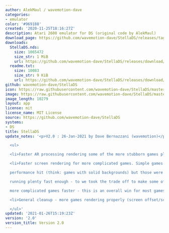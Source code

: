 ```yaml
---
author: AlekMaul / wavemotion-dave
categories:
- emulator
color: '#969188'
created: '2020-11-25T18:16:27Z'
description: Atari 2600 emulator for DS (original code by AlekMaul)
download_page: https://github.com/wavemotion-dave/StellaDS/releases/tag/2.0
downloads:
  StellaDS.nds:
    size: 1065472
    size_str: 1 MiB
    url: https://github.com/wavemotion-dave/StellaDS/releases/download/2.0/StellaDS.nds
  readme.txt:
    size: 10083
    size_str: 9 KiB
    url: https://github.com/wavemotion-dave/StellaDS/releases/download/2.0/readme.txt
github: wavemotion-dave/StellaDS
icon: https://raw.githubusercontent.com/wavemotion-dave/StellaDS/master/logo.bmp
image: https://raw.githubusercontent.com/wavemotion-dave/StellaDS/master/arm9/gfx/bgTop.png
image_length: 10279
layout: app
license: mit
license_name: MIT License
source: https://github.com/wavemotion-dave/StellaDS
systems:
- DS
title: StellaDS
update_notes: '<p>V2.0 : 26-Jan-2021 by Dave Bernazzani (wavemotion)</p>

  <ul>

  <li>Faster AR processing rendering some of the more stubborn games playable.</li>

  <li>Faster screen rendering for more complicated games. Simple games take a small<br>

  performance hit (think: games with solid backgrounds) but those were already<br>

  running plenty fast enough - to we took the trade off to make some of the<br>

  more complicated games faster - this is an overall win for most games!</li>

  <li>General cleanup - more games rendering properly (screen offset/scaling tweaks).</li>

  </ul>'
updated: '2021-01-26T15:19:23Z'
version: '2.0'
version_title: Version 2.0
---
```

